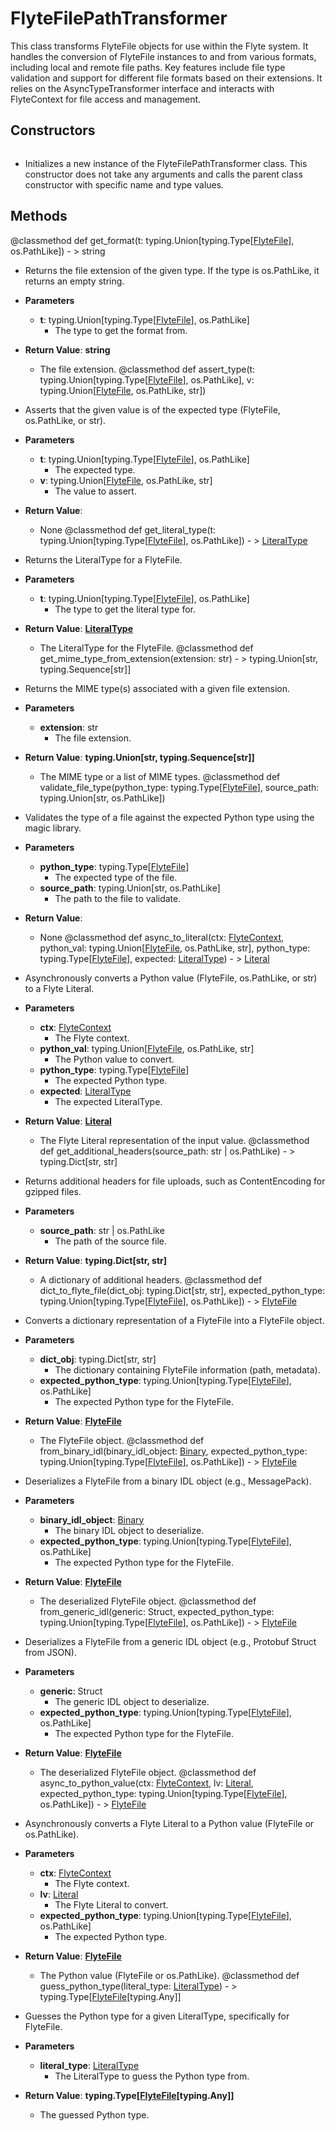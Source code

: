 # FlyteFilePathTransformer

This class transforms FlyteFile objects for use within the Flyte system. It handles the conversion of FlyteFile instances to and from various formats, including local and remote file paths. Key features include file type validation and support for different file formats based on their extensions. It relies on the AsyncTypeTransformer interface and interacts with FlyteContext for file access and management.

## Constructors
```def FlyteFilePathTransformer()
```
-  Initializes a new instance of the FlyteFilePathTransformer class. This constructor does not take any arguments and calls the parent class constructor with specific name and type values.



## Methods
@classmethod
def get_format(t: typing.Union[typing.Type[[FlyteFile](flytekit_types_file_file_flytefile)], os.PathLike]) - > string
-  Returns the file extension of the given type. If the type is os.PathLike, it returns an empty string.
- **Parameters**

  - **t**: typing.Union[typing.Type[[FlyteFile](flytekit_types_file_file_flytefile)], os.PathLike]
    - The type to get the format from.

- **Return Value**:
**string**
  - The file extension.
@classmethod
def assert_type(t: typing.Union[typing.Type[[FlyteFile](flytekit_types_file_file_flytefile)], os.PathLike], v: typing.Union[[FlyteFile](flytekit_types_file_file_flytefile), os.PathLike, str])
-  Asserts that the given value is of the expected type (FlyteFile, os.PathLike, or str).
- **Parameters**

  - **t**: typing.Union[typing.Type[[FlyteFile](flytekit_types_file_file_flytefile)], os.PathLike]
    - The expected type.
  - **v**: typing.Union[[FlyteFile](flytekit_types_file_file_flytefile), os.PathLike, str]
    - The value to assert.

- **Return Value**:
  - None
@classmethod
def get_literal_type(t: typing.Union[typing.Type[[FlyteFile](flytekit_types_file_file_flytefile)], os.PathLike]) - > [LiteralType](flytekit_models_types_literaltype)
-  Returns the LiteralType for a FlyteFile.
- **Parameters**

  - **t**: typing.Union[typing.Type[[FlyteFile](flytekit_types_file_file_flytefile)], os.PathLike]
    - The type to get the literal type for.

- **Return Value**:
**[LiteralType](flytekit_models_types_literaltype)**
  - The LiteralType for the FlyteFile.
@classmethod
def get_mime_type_from_extension(extension: str) - > typing.Union[str, typing.Sequence[str]]
-  Returns the MIME type(s) associated with a given file extension.
- **Parameters**

  - **extension**: str
    - The file extension.

- **Return Value**:
**typing.Union[str, typing.Sequence[str]]**
  - The MIME type or a list of MIME types.
@classmethod
def validate_file_type(python_type: typing.Type[[FlyteFile](flytekit_types_file_file_flytefile)], source_path: typing.Union[str, os.PathLike])
-  Validates the type of a file against the expected Python type using the magic library.
- **Parameters**

  - **python_type**: typing.Type[[FlyteFile](flytekit_types_file_file_flytefile)]
    - The expected type of the file.
  - **source_path**: typing.Union[str, os.PathLike]
    - The path to the file to validate.

- **Return Value**:
  - None
@classmethod
def async_to_literal(ctx: [FlyteContext](flytekit_core_context_manager_flytecontext), python_val: typing.Union[[FlyteFile](flytekit_types_file_file_flytefile), os.PathLike, str], python_type: typing.Type[[FlyteFile](flytekit_types_file_file_flytefile)], expected: [LiteralType](flytekit_models_types_literaltype)) - > [Literal](flytekit_models_literals_literal)
-  Asynchronously converts a Python value (FlyteFile, os.PathLike, or str) to a Flyte Literal.
- **Parameters**

  - **ctx**: [FlyteContext](flytekit_core_context_manager_flytecontext)
    - The Flyte context.
  - **python_val**: typing.Union[[FlyteFile](flytekit_types_file_file_flytefile), os.PathLike, str]
    - The Python value to convert.
  - **python_type**: typing.Type[[FlyteFile](flytekit_types_file_file_flytefile)]
    - The expected Python type.
  - **expected**: [LiteralType](flytekit_models_types_literaltype)
    - The expected LiteralType.

- **Return Value**:
**[Literal](flytekit_models_literals_literal)**
  - The Flyte Literal representation of the input value.
@classmethod
def get_additional_headers(source_path: str | os.PathLike) - > typing.Dict[str, str]
-  Returns additional headers for file uploads, such as ContentEncoding for gzipped files.
- **Parameters**

  - **source_path**: str | os.PathLike
    - The path of the source file.

- **Return Value**:
**typing.Dict[str, str]**
  - A dictionary of additional headers.
@classmethod
def dict_to_flyte_file(dict_obj: typing.Dict[str, str], expected_python_type: typing.Union[typing.Type[[FlyteFile](flytekit_types_file_file_flytefile)], os.PathLike]) - > [FlyteFile](flytekit_types_file_file_flytefile)
-  Converts a dictionary representation of a FlyteFile into a FlyteFile object.
- **Parameters**

  - **dict_obj**: typing.Dict[str, str]
    - The dictionary containing FlyteFile information (path, metadata).
  - **expected_python_type**: typing.Union[typing.Type[[FlyteFile](flytekit_types_file_file_flytefile)], os.PathLike]
    - The expected Python type for the FlyteFile.

- **Return Value**:
**[FlyteFile](flytekit_types_file_file_flytefile)**
  - The FlyteFile object.
@classmethod
def from_binary_idl(binary_idl_object: [Binary](flytekit_models_literals_binary), expected_python_type: typing.Union[typing.Type[[FlyteFile](flytekit_types_file_file_flytefile)], os.PathLike]) - > [FlyteFile](flytekit_types_file_file_flytefile)
-  Deserializes a FlyteFile from a binary IDL object (e.g., MessagePack).
- **Parameters**

  - **binary_idl_object**: [Binary](flytekit_models_literals_binary)
    - The binary IDL object to deserialize.
  - **expected_python_type**: typing.Union[typing.Type[[FlyteFile](flytekit_types_file_file_flytefile)], os.PathLike]
    - The expected Python type for the FlyteFile.

- **Return Value**:
**[FlyteFile](flytekit_types_file_file_flytefile)**
  - The deserialized FlyteFile object.
@classmethod
def from_generic_idl(generic: Struct, expected_python_type: typing.Union[typing.Type[[FlyteFile](flytekit_types_file_file_flytefile)], os.PathLike]) - > [FlyteFile](flytekit_types_file_file_flytefile)
-  Deserializes a FlyteFile from a generic IDL object (e.g., Protobuf Struct from JSON).
- **Parameters**

  - **generic**: Struct
    - The generic IDL object to deserialize.
  - **expected_python_type**: typing.Union[typing.Type[[FlyteFile](flytekit_types_file_file_flytefile)], os.PathLike]
    - The expected Python type for the FlyteFile.

- **Return Value**:
**[FlyteFile](flytekit_types_file_file_flytefile)**
  - The deserialized FlyteFile object.
@classmethod
def async_to_python_value(ctx: [FlyteContext](flytekit_core_context_manager_flytecontext), lv: [Literal](flytekit_models_literals_literal), expected_python_type: typing.Union[typing.Type[[FlyteFile](flytekit_types_file_file_flytefile)], os.PathLike]) - > [FlyteFile](flytekit_types_file_file_flytefile)
-  Asynchronously converts a Flyte Literal to a Python value (FlyteFile or os.PathLike).
- **Parameters**

  - **ctx**: [FlyteContext](flytekit_core_context_manager_flytecontext)
    - The Flyte context.
  - **lv**: [Literal](flytekit_models_literals_literal)
    - The Flyte Literal to convert.
  - **expected_python_type**: typing.Union[typing.Type[[FlyteFile](flytekit_types_file_file_flytefile)], os.PathLike]
    - The expected Python type.

- **Return Value**:
**[FlyteFile](flytekit_types_file_file_flytefile)**
  - The Python value (FlyteFile or os.PathLike).
@classmethod
def guess_python_type(literal_type: [LiteralType](flytekit_models_types_literaltype)) - > typing.Type[[FlyteFile](flytekit_types_file_file_flytefile)[typing.Any]]
-  Guesses the Python type for a given LiteralType, specifically for FlyteFile.
- **Parameters**

  - **literal_type**: [LiteralType](flytekit_models_types_literaltype)
    - The LiteralType to guess the Python type from.

- **Return Value**:
**typing.Type[[FlyteFile](flytekit_types_file_file_flytefile)[typing.Any]]**
  - The guessed Python type.
